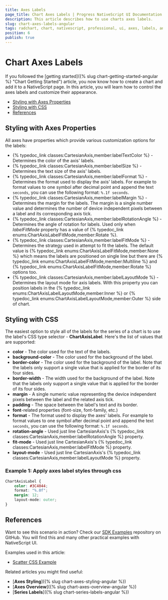 ```yaml
---
title: Axes Labels
page_title: Chart Axes Labels | Progress NativeScript UI Documentation
description: This article describes how to use charts axes labels.
slug: chart-axes-labels-angular
tags: radchart, chart, nativescript, professional, ui, axes, labels, angular
position: 6
publish: true
---
```


# Chart Axes Labels

If you followed the [getting started]({% slug chart-getting-started-angular %} "Chart Getting Started") article, you now know how to create a chart and add it to a NativeScript page. In this article, you will learn how to control the axes labels and customize their appearance.

* [Styling with Axes Properties](#styling-with-axes-properties)
* [Styling with CSS](#styling-with-css)
* [References](#references)

## Styling with Axes Properties

All axes have properties which provide various customization options for the labels:

* {% typedoc_link classes:CartesianAxis,member:labelTextColor %} - Determines the color of the axis' labels.
* {% typedoc_link classes:CartesianAxis,member:labelSize %} - Determines the text size of the axis' labels.
* {% typedoc_link classes:CartesianAxis,member:labelFormat %} - Determines the format used to display the axis' labels. For example to format values to one symbol after decimal point and append the text `seconds`, you can use the following format: `%.1f seconds`.
* {% typedoc_link classes:CartesianAxis,member:labelMargin %} - Determines the margin for the labels. The margin is a single number value and determines the number of device independent pixels between a label and its corresponding axis tick.
* {% typedoc_link classes:CartesianAxis,member:labelRotationAngle %} - Determines the angle of rotation for labels. Used only when *labelFitMode* property has a value of {% typedoc_link enums:ChartAxisLabelFitMode,member:Rotate %}.
* {% typedoc_link classes:CartesianAxis,member:labelFitMode %} - Determines the strategy used in attempt to fit the labels. The default value is {% typedoc_link enums:ChartAxisLabelFitMode,member:None %} which means the labels are positioned on single line but there are {% typedoc_link enums:ChartAxisLabelFitMode,member:Multiline %} and {% typedoc_link enums:ChartAxisLabelFitMode,member:Rotate %} options too.
* {% typedoc_link classes:CartesianAxis,member:labelLayoutMode %} - Determines the layout mode for axis labels. With this property you can position labels in the {% typedoc_link enums:ChartAxisLabelLayoutMode,member:Inner %} or {% typedoc_link enums:ChartAxisLabelLayoutMode,member:Outer %} side of chart.

## Styling with CSS

The easiest option to style all of the labels for the series of a chart is to use the label's CSS type selector - **ChartAxisLabel**. Here's the list of values that are supported:

* **color** - The color used for the text of the labels.
* **background-color** - The color used for the background of the label.
* **border-color** - The color used for the background of the label. Note that the labels only support a single value that is applied for the border of its four sides.
* **border-width** - The width used for the background of the label. Note that the labels only support a single value that is applied for the border of its four sides.
* **margin** - A single numeric value representing the device independent pixels between the label and the related axis tick.
* **padding** - The space between the label's text and its border.
* **font**-related properties (font-size, font-family, etc.)
* **format** -  The format used to display the axes' labels. For example to format values to one symbol after decimal point and append the text `seconds`, you can use the following format: `%.1f seconds`.
* **rotation-angle** - Used just line CartesianAxis's {% typedoc_link classes:CartesianAxis,member:labelRotationAngle %} property.
* **fit-mode** - Used just line CartesianAxis's {% typedoc_link classes:CartesianAxis,member:labelFitMode %} property.
* **layout-mode** - Used just line CartesianAxis's {% typedoc_link classes:CartesianAxis,member:labelLayoutMode %} property.

### Example 1: Apply axes label styles through css

``` CSS
ChartAxisLabel {
    color: #3C4044;
    format: "%.0f";
    margin: 12;
    layout-mode: outer;
}
```

## References

Want to see this scenario in action?
Check our [SDK Examples](https://github.com/NativeScript/nativescript-ui-samples-angular) repository on GitHub. You will find this and many other practical examples with NativeScript UI.

Examples used in this article:

* [Scatter CSS Example](https://github.com/NativeScript/nativescript-ui-samples/tree/master/chart/app/examples/css)

Related articles you might find useful:

* [**Axes Styling**]({% slug chart-axes-styling-angular %})
* [**Axes Overview**]({% slug chart-axes-overview-angular %})
* [**Series Labels**]({% slug chart-series-labels-angular %})
